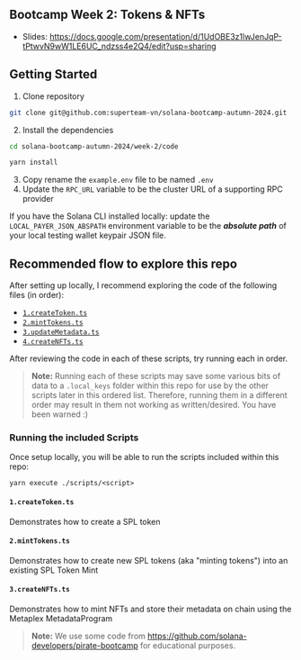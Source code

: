 ## Bootcamp Week 2: Tokens & NFTs

- Slides: https://docs.google.com/presentation/d/1UdOBE3z1lwJenJqP-tPtwvN9wW1LE6UC_ndzss4e2Q4/edit?usp=sharing

## Getting Started

1. Clone repository

```bash
git clone git@github.com:superteam-vn/solana-bootcamp-autumn-2024.git
```

2. Install the dependencies

```bash
cd solana-bootcamp-autumn-2024/week-2/code

yarn install
```

3. Copy rename the `example.env` file to be named `.env`
4. Update the `RPC_URL` variable to be the cluster URL of a supporting RPC provider

If you have the Solana CLI installed locally: update the `LOCAL_PAYER_JSON_ABSPATH` environment
variable to be the **_absolute path_** of your local testing wallet keypair JSON file.

## Recommended flow to explore this repo

After setting up locally, I recommend exploring the code of the following files (in order):

- [`1.createToken.ts`](./scripts/`1.createToken.ts)
- [`2.mintTokens.ts`](./scripts/2.mintTokens.ts)
- [`3.updateMetadata.ts`](./scripts/3.updateMetadata.ts)
- [`4.createNFTs.ts`](./scripts/4.createNFTs.ts)

After reviewing the code in each of these scripts, try running each in order.

> **Note:** Running each of these scripts may save some various bits of data to a `.local_keys`
> folder within this repo for use by the other scripts later in this ordered list. Therefore,
> running them in a different order may result in them not working as written/desired. You have been
> warned :)

### Running the included Scripts

Once setup locally, you will be able to run the scripts included within this repo:

```
yarn execute ./scripts/<script>
```

#### `1.createToken.ts`

Demonstrates how to create a SPL token

#### `2.mintTokens.ts`

Demonstrates how to create new SPL tokens (aka "minting tokens") into an existing SPL Token Mint

#### `3.createNFTs.ts`

Demonstrates how to mint NFTs and store their metadata on chain using the Metaplex MetadataProgram

> **Note:** We use some code from https://github.com/solana-developers/pirate-bootcamp for
> educational purposes.
